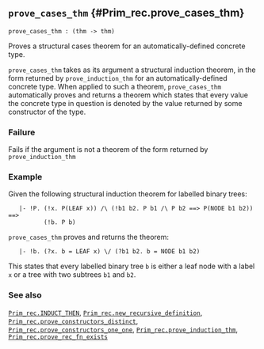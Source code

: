 ## `prove_cases_thm` {#Prim_rec.prove_cases_thm}


```
prove_cases_thm : (thm -> thm)
```



Proves a structural cases theorem for an automatically-defined concrete type.


`prove_cases_thm` takes as its argument a structural induction theorem, in the
form returned by `prove_induction_thm` for an automatically-defined concrete
type.  When applied to such a theorem, `prove_cases_thm` automatically proves
and returns a theorem which states that every value the concrete type in
question is denoted by the value returned by some constructor of the type.

### Failure

Fails if the argument is not a theorem of the form returned by
`prove_induction_thm`

### Example

Given the following structural induction theorem for labelled binary trees:
    
       |- !P. (!x. P(LEAF x)) /\ (!b1 b2. P b1 /\ P b2 ==> P(NODE b1 b2)) ==>
              (!b. P b)
    
`prove_cases_thm` proves and returns the theorem:
    
       |- !b. (?x. b = LEAF x) \/ (?b1 b2. b = NODE b1 b2)
    
This states that every labelled binary tree `b` is either a leaf node
with a label `x` or a tree with two subtrees `b1` and `b2`.

### See also

[`Prim_rec.INDUCT_THEN`](#Prim_rec.INDUCT_THEN), [`Prim_rec.new_recursive_definition`](#Prim_rec.new_recursive_definition), [`Prim_rec.prove_constructors_distinct`](#Prim_rec.prove_constructors_distinct), [`Prim_rec.prove_constructors_one_one`](#Prim_rec.prove_constructors_one_one), [`Prim_rec.prove_induction_thm`](#Prim_rec.prove_induction_thm), [`Prim_rec.prove_rec_fn_exists`](#Prim_rec.prove_rec_fn_exists)


